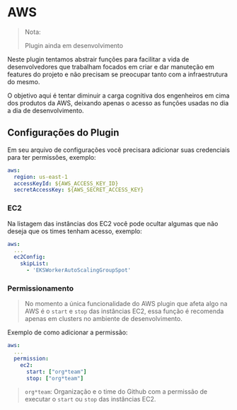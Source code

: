 # AWS

> Nota:
>
> Plugin ainda em desenvolvimento

Neste plugin tentamos abstrair funções para facilitar a vida de desenvolvedores que trabalham focados em criar e dar manuteção em features do projeto e não precisam se preocupar tanto com a infraestrutura do mesmo.

O objetivo aqui é tentar diminuir a carga cognitiva dos engenheiros em cima dos produtos da AWS, deixando apenas o acesso as funções usadas no dia a dia de desenvolvimento.

## Configurações do Plugin

Em seu arquivo de configurações você precisara adicionar suas credenciais para ter permissões, exemplo:

```yaml
aws:
  region: us-east-1
  accessKeyId: ${AWS_ACCESS_KEY_ID}
  secretAccessKey: ${AWS_SECRET_ACCESS_KEY}
```

### EC2

Na listagem das instâncias dos EC2 você pode ocultar algumas que não deseja que os times tenham acesso, exemplo:

```yaml
aws:
  ...
  ec2Config:
    skipList:
      - 'EKSWorkerAutoScalingGroupSpot'
```

### Permissionamento

> No momento a única funcionalidade do AWS plugin que afeta algo na AWS é o `start` e `stop` das instâncias EC2, essa função é recomenda apenas em clusters no ambiente de desenvolvimento.

Exemplo de como adicionar a permissão:

```yaml
aws:
  ...
  permission:
    ec2:
      start: ["org*team"]
      stop: ["org*team"]
```

> `org*team`: Organização e o time do Github com a permissão de executar o `start` ou `stop` das instâncias EC2.
